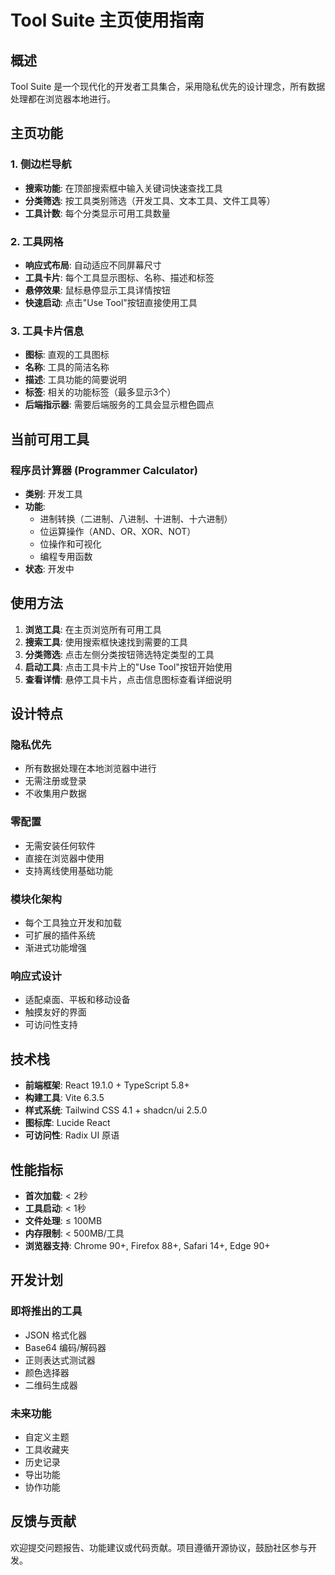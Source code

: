 # Tool Suite 主页使用指南

## 概述

Tool Suite 是一个现代化的开发者工具集合，采用隐私优先的设计理念，所有数据处理都在浏览器本地进行。

## 主页功能

### 1. 侧边栏导航
- **搜索功能**: 在顶部搜索框中输入关键词快速查找工具
- **分类筛选**: 按工具类别筛选（开发工具、文本工具、文件工具等）
- **工具计数**: 每个分类显示可用工具数量

### 2. 工具网格
- **响应式布局**: 自动适应不同屏幕尺寸
- **工具卡片**: 每个工具显示图标、名称、描述和标签
- **悬停效果**: 鼠标悬停显示工具详情按钮
- **快速启动**: 点击"Use Tool"按钮直接使用工具

### 3. 工具卡片信息
- **图标**: 直观的工具图标
- **名称**: 工具的简洁名称
- **描述**: 工具功能的简要说明
- **标签**: 相关的功能标签（最多显示3个）
- **后端指示器**: 需要后端服务的工具会显示橙色圆点

## 当前可用工具

### 程序员计算器 (Programmer Calculator)
- **类别**: 开发工具
- **功能**: 
  - 进制转换（二进制、八进制、十进制、十六进制）
  - 位运算操作（AND、OR、XOR、NOT）
  - 位操作和可视化
  - 编程专用函数
- **状态**: 开发中

## 使用方法

1. **浏览工具**: 在主页浏览所有可用工具
2. **搜索工具**: 使用搜索框快速找到需要的工具
3. **分类筛选**: 点击左侧分类按钮筛选特定类型的工具
4. **启动工具**: 点击工具卡片上的"Use Tool"按钮开始使用
5. **查看详情**: 悬停工具卡片，点击信息图标查看详细说明

## 设计特点

### 隐私优先
- 所有数据处理在本地浏览器中进行
- 无需注册或登录
- 不收集用户数据

### 零配置
- 无需安装任何软件
- 直接在浏览器中使用
- 支持离线使用基础功能

### 模块化架构
- 每个工具独立开发和加载
- 可扩展的插件系统
- 渐进式功能增强

### 响应式设计
- 适配桌面、平板和移动设备
- 触摸友好的界面
- 可访问性支持

## 技术栈

- **前端框架**: React 19.1.0 + TypeScript 5.8+
- **构建工具**: Vite 6.3.5
- **样式系统**: Tailwind CSS 4.1 + shadcn/ui 2.5.0
- **图标库**: Lucide React
- **可访问性**: Radix UI 原语

## 性能指标

- **首次加载**: < 2秒
- **工具启动**: < 1秒
- **文件处理**: ≤ 100MB
- **内存限制**: < 500MB/工具
- **浏览器支持**: Chrome 90+, Firefox 88+, Safari 14+, Edge 90+

## 开发计划

### 即将推出的工具
- JSON 格式化器
- Base64 编码/解码器
- 正则表达式测试器
- 颜色选择器
- 二维码生成器

### 未来功能
- 自定义主题
- 工具收藏夹
- 历史记录
- 导出功能
- 协作功能

## 反馈与贡献

欢迎提交问题报告、功能建议或代码贡献。项目遵循开源协议，鼓励社区参与开发。 